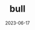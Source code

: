 ---
title: "bull"
type: mammal
date: 2023-06-17
hashtag: bull
tags:
  - Male
  - Mammal
  - Animal
type-of:
  - Mammal
---